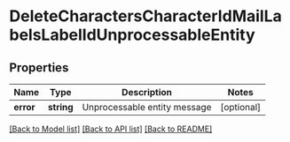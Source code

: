 # DeleteCharactersCharacterIdMailLabelsLabelIdUnprocessableEntity

## Properties
Name | Type | Description | Notes
------------ | ------------- | ------------- | -------------
**error** | **string** | Unprocessable entity message | [optional] 

[[Back to Model list]](../README.md#documentation-for-models) [[Back to API list]](../README.md#documentation-for-api-endpoints) [[Back to README]](../README.md)


